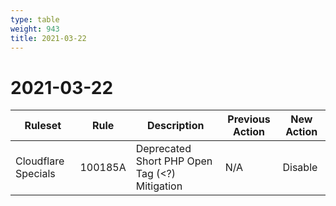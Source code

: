 ```yaml
---
type: table
weight: 943
title: 2021-03-22
---
```


# 2021-03-22

<TableWrap><table style="width: 100%">

<thead>
  <tr>
    <th>Ruleset</th>
    <th>Rule</th>
    <th>Description</th>
    <th>Previous Action</th>
    <th>New Action</th>
  </tr>
</thead>
<tbody>
  <tr>
    <td>Cloudflare Specials</td>
    <td>100185A</td>
    <td>Deprecated Short PHP Open Tag (&lt;?) Mitigation</td>
    <td>N/A</td>
    <td>Disable</td>
  </tr>
</tbody>

</table></TableWrap>